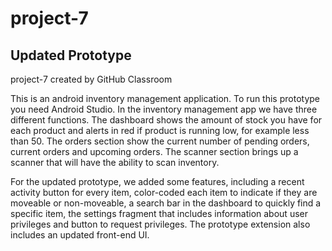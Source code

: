 # project-7
## Updated Prototype
project-7 created by GitHub Classroom

This is an android inventory management application. To run this prototype you need Android Studio. In the inventory management app we have three different functions. The dashboard shows the amount of stock you have for each product and alerts in red if product is running low, for example less than 50. The orders section show the current number of pending orders, current orders and upcoming orders. The scanner section brings up a scanner that will have the ability to scan inventory.

For the updated prototype, we added some features, including a recent activity button for every item, color-coded each item to indicate if they are moveable or non-moveable, a search bar in the dashboard to quickly find a specific item, the settings fragment that includes information about user privileges and button to request privileges. The prototype extension also includes an updated front-end UI.
 
